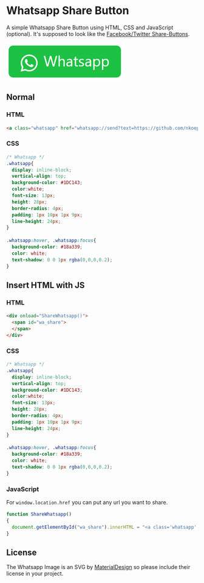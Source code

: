 # Whatsapp Share Button
A simple Whatsapp Share Button using HTML, CSS and JavaScript (optional). It's supposed to look like the [Facebook/Twitter Share-Buttons](https://github.com/nkoepke/whatsapp-share-button/blob/master/src/assets/social_media_share_buttons.png).

![GitHub Logo](/src/assets/wa_img.png)

## Normal

### HTML
```html
<a class="whatsapp" href="whatsapp://send?text=https://github.com/nkoepke/whatsapp-share-button" data-action="share/whatsapp/share"><svg style="width:18px;height:18px;vertical-align:middle" viewBox="0 0 24 24"><path fill="currentColor" d="M12.04 2C6.58 2 2.13 6.45 2.13 11.91C2.13 13.66 2.59 15.36 3.45 16.86L2.05 22L7.3 20.62C8.75 21.41 10.38 21.83 12.04 21.83C17.5 21.83 21.95 17.38 21.95 11.92C21.95 9.27 20.92 6.78 19.05 4.91C17.18 3.03 14.69 2 12.04 2M12.05 3.67C14.25 3.67 16.31 4.53 17.87 6.09C19.42 7.65 20.28 9.72 20.28 11.92C20.28 16.46 16.58 20.15 12.04 20.15C10.56 20.15 9.11 19.76 7.85 19L7.55 18.83L4.43 19.65L5.26 16.61L5.06 16.29C4.24 15 3.8 13.47 3.8 11.91C3.81 7.37 7.5 3.67 12.05 3.67M8.53 7.33C8.37 7.33 8.1 7.39 7.87 7.64C7.65 7.89 7 8.5 7 9.71C7 10.93 7.89 12.1 8 12.27C8.14 12.44 9.76 14.94 12.25 16C12.84 16.27 13.3 16.42 13.66 16.53C14.25 16.72 14.79 16.69 15.22 16.63C15.7 16.56 16.68 16.03 16.89 15.45C17.1 14.87 17.1 14.38 17.04 14.27C16.97 14.17 16.81 14.11 16.56 14C16.31 13.86 15.09 13.26 14.87 13.18C14.64 13.1 14.5 13.06 14.31 13.3C14.15 13.55 13.67 14.11 13.53 14.27C13.38 14.44 13.24 14.46 13 14.34C12.74 14.21 11.94 13.95 11 13.11C10.26 12.45 9.77 11.64 9.62 11.39C9.5 11.15 9.61 11 9.73 10.89C9.84 10.78 10 10.6 10.1 10.45C10.23 10.31 10.27 10.2 10.35 10.04C10.43 9.87 10.39 9.73 10.33 9.61C10.27 9.5 9.77 8.26 9.56 7.77C9.36 7.29 9.16 7.35 9 7.34C8.86 7.34 8.7 7.33 8.53 7.33Z" /></svg> Whatsapp</a>
```

### CSS

```css
/* Whatsapp */
.whatsapp{
  display: inline-block;
  vertical-align: top;
  background-color: #1DC143;
  color:white;
  font-size: 13px;
  height: 28px;
  border-radius: 4px;
  padding: 1px 10px 1px 9px;
  line-height: 24px;
}

.whatsapp:hover, .whatsapp:focus{
  background-color: #18a339;
  color: white;
  text-shadow: 0 0 1px rgba(0,0,0,0.2);
}
```

## Insert HTML with JS

### HTML
```html
<div onload="ShareWhatsapp()">
  <span id="wa_share">
  </span>
</div>
```

### CSS
```css
/* Whatsapp */
.whatsapp{
  display: inline-block;
  vertical-align: top;
  background-color: #1DC143;
  color:white;
  font-size: 13px;
  height: 28px;
  border-radius: 4px;
  padding: 1px 10px 1px 9px;
  line-height: 24px;
}

.whatsapp:hover, .whatsapp:focus{
  background-color: #18a339;
  color: white;
  text-shadow: 0 0 1px rgba(0,0,0,0.2);
}
```

### JavaScript
For `window.location.href` you can put any url you want to share.
```js
function ShareWhatsapp()
{
  document.getElementById("wa_share").innerHTML = "<a class='whatsapp' href=\'whatsapp://send?text=" + window.location.href + "\' data-action='share/whatsapp/share'><svg style='width:18px;height:18px;vertical-align:middle' viewBox='0 0 24 24'><path fill='currentColor' d='M12.04 2C6.58 2 2.13 6.45 2.13 11.91C2.13 13.66 2.59 15.36 3.45 16.86L2.05 22L7.3 20.62C8.75 21.41 10.38 21.83 12.04 21.83C17.5 21.83 21.95 17.38 21.95 11.92C21.95 9.27 20.92 6.78 19.05 4.91C17.18 3.03 14.69 2 12.04 2M12.05 3.67C14.25 3.67 16.31 4.53 17.87 6.09C19.42 7.65 20.28 9.72 20.28 11.92C20.28 16.46 16.58 20.15 12.04 20.15C10.56 20.15 9.11 19.76 7.85 19L7.55 18.83L4.43 19.65L5.26 16.61L5.06 16.29C4.24 15 3.8 13.47 3.8 11.91C3.81 7.37 7.5 3.67 12.05 3.67M8.53 7.33C8.37 7.33 8.1 7.39 7.87 7.64C7.65 7.89 7 8.5 7 9.71C7 10.93 7.89 12.1 8 12.27C8.14 12.44 9.76 14.94 12.25 16C12.84 16.27 13.3 16.42 13.66 16.53C14.25 16.72 14.79 16.69 15.22 16.63C15.7 16.56 16.68 16.03 16.89 15.45C17.1 14.87 17.1 14.38 17.04 14.27C16.97 14.17 16.81 14.11 16.56 14C16.31 13.86 15.09 13.26 14.87 13.18C14.64 13.1 14.5 13.06 14.31 13.3C14.15 13.55 13.67 14.11 13.53 14.27C13.38 14.44 13.24 14.46 13 14.34C12.74 14.21 11.94 13.95 11 13.11C10.26 12.45 9.77 11.64 9.62 11.39C9.5 11.15 9.61 11 9.73 10.89C9.84 10.78 10 10.6 10.1 10.45C10.23 10.31 10.27 10.2 10.35 10.04C10.43 9.87 10.39 9.73 10.33 9.61C10.27 9.5 9.77 8.26 9.56 7.77C9.36 7.29 9.16 7.35 9 7.34C8.86 7.34 8.7 7.33 8.53 7.33Z' /></svg> Whatsapp</a>";
}
```

## License
The Whatsapp Image is an SVG by [MaterialDesign](https://github.com/Templarian/MaterialDesign) so please include their license in your project.
